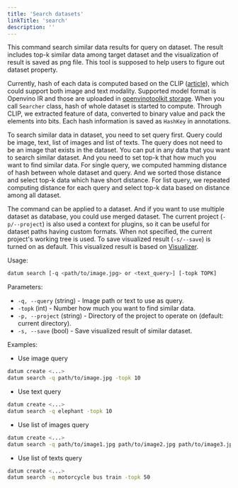 ```yaml
---
title: 'Search datasets'
linkTitle: 'search'
description: ''
---
```


This command search similar data results for query on dataset. The result includes top-k similar data among target dataset and the visualization of result is saved as png file. This tool is supposed to help users to figure out dataset property.

Currently, hash of each data is computed based on the CLIP ([article](https://arxiv.org/abs/2103.00020)), which could support both image and text modality. Supported model format is Openvino IR and those are uploaded in [openvinotoolkit storage](https://storage.openvinotoolkit.org/repositories/datumaro/models/). When you call `Searcher` class, hash of whole dataset is started to compute. Through CLIP, we extracted feature of data, converted to binary value and pack the elements into bits. Each hash information is saved as `HashKey` in annotations.

To search similar data in dataset, you need to set query first. Query could be image, text, list of images and list of texts. The query does not need to be an image that exists in the dataset. You can put in any data that you want to search similar dataset. And you need to set top-k that how much you want to find similar data. For single query, we computed hamming distance of hash between whole dataset and query. And we sorted those distance and select top-k data which have short distance. For list query, we repeated computing distance for each query and select top-k data based on distance among all dataset.

The command can be applied to a dataset. And if you want to use multiple dataset as database, you could use merged dataset. The current project (`-p/--project`) is also used a context for plugins, so it can be useful for dataset paths having custom formats. When not specified, the current project's working tree is used. To save visualized result (`-s/--save`) is turned on as default. This visualized result is based on [Visualizer](https://openvinotoolkit.github.io/datumaro/docs/python-api/python-api-examples/visualizer/).

Usage:
``` bash
datum search [-q <path/to/image.jpg> or <text_query>] [-topk TOPK]
```

Parameters:
- `-q, --query` (string) - Image path or text to use as query.
- `-topk` (int) - Number how much you want to find similar data.
- `-p, --project` (string) - Directory of the project to operate on (default: current directory).
- `-s, --save` (bool) - Save visualized result of similar dataset.

Examples:
- Use image query
```bash
datum create <...>
datum search -q path/to/image.jpg -topk 10
```
- Use text query
```bash
datum create <...>
datum search -q elephant -topk 10
```
- Use list of images query
```bash
datum create <...>
datum search -q path/to/image1.jpg path/to/image2.jpg path/to/image3.jpg -topk 50
```
- Use list of texts query
```bash
datum create <...>
datum search -q motorcycle bus train -topk 50
```
